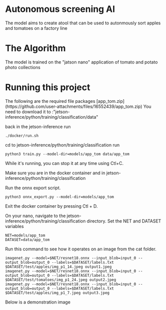 <h1>Autonomous screening AI</h1>
  
The model aims to create atool that can be used to autonmously sort apples and tomatoes on a factory line
<h1>The Algorithm</h1>

The model is trained on the "jatson nano" application of tomato and potato photo collections
<h1>Running this project</h1>
The following are the required file packages
[app_tom.zip](https://github.com/user-attachments/files/16552439/app_tom.zip)
You need to download it to :"jetson-inference/python/training/classification/data"

back in the jetson-inference
run
```
./docker/run.sh
```
cd to jetson-inference/python/training/classification
run
```
python3 train.py --model-dir=models/app_tom data/app_tom
```
While it's running, you can stop it at any time using Ctl+C.

Make sure you are in the docker container and in jetson-inference/python/training/classification

Run the onnx export script.
```
python3 onnx_export.py --model-dir=models/app_tom
```
Exit the docker container by pressing Ctl + D.



On your nano, navigate to the jetson-inference/python/training/classification directory.
Set the NET and DATASET variables
```
NET=models/app_tom
DATASET=data/app_tom
```


Run this command to see how it operates on an image from the cat folder.
```
imagenet.py --model=$NET/resnet18.onnx --input_blob=input_0 --output_blob=output_0 --labels=$DATASET/labels.txt $DATASET/test/apples/img_p1_14.jpeg output1.jpeg
imagenet.py --model=$NET/resnet18.onnx --input_blob=input_0 --output_blob=output_0 --labels=$DATASET/labels.txt $DATASET/test/tomatoes/img_p1_24.jpeg output2.jpeg
imagenet.py --model=$NET/resnet18.onnx --input_blob=input_0 --output_blob=output_0 --labels=$DATASET/labels.txt $DATASET/test/apples/img_p1_7.jpeg output3.jpeg
```
Below is a demonstration image

